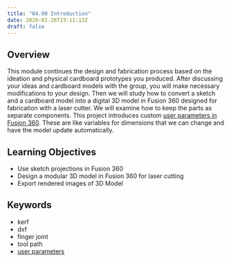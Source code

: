 ```yaml
---
title: "04.00 Introduction"
date: 2020-01-26T23:11:13Z
draft: false
---
```


## Overview

This module continues the design and fabrication process based on the ideation and physical cardboard prototypes you produced. After discussing your ideas and cardboard models with the group, you will make necessary modifications to your design. Then we will study how to convert a sketch and a cardboard model into a digital 3D model in Fusion 360 designed for fabrication with a laser cutter. We will examine how to keep the parts as separate components. This project introduces custom [user parameters in Fusion 360](https://youtu.be/H6W-Og4YyZ8). These are like variables for dimensions that we can change and have the model update automatically.

## Learning Objectives

- Use sketch projections in Fusion 360
- Design a modular 3D model in Fusion 360 for laser cutting
- Export rendered images of 3D Model

## Keywords

- kerf
- dxf
- finger joint
- tool path
- [user parameters](../../../../3d-modeling/fusion-360/fusion-360-basic-user-parameters.md)

